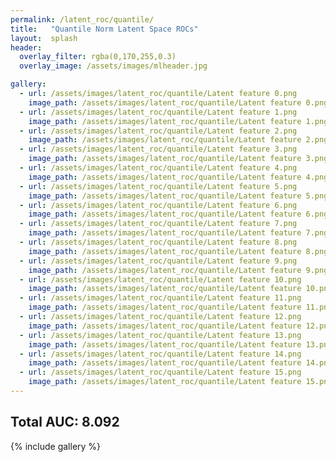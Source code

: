 ```yaml
---
permalink: /latent_roc/quantile/
title:   "Quantile Norm Latent Space ROCs"
layout:  splash
header:
  overlay_filter: rgba(0,170,255,0.3)
  overlay_image: /assets/images/mlheader.jpg

gallery:
  - url: /assets/images/latent_roc/quantile/Latent feature 0.png
    image_path: /assets/images/latent_roc/quantile/Latent feature 0.png
  - url: /assets/images/latent_roc/quantile/Latent feature 1.png
    image_path: /assets/images/latent_roc/quantile/Latent feature 1.png
  - url: /assets/images/latent_roc/quantile/Latent feature 2.png
    image_path: /assets/images/latent_roc/quantile/Latent feature 2.png
  - url: /assets/images/latent_roc/quantile/Latent feature 3.png
    image_path: /assets/images/latent_roc/quantile/Latent feature 3.png
  - url: /assets/images/latent_roc/quantile/Latent feature 4.png
    image_path: /assets/images/latent_roc/quantile/Latent feature 4.png
  - url: /assets/images/latent_roc/quantile/Latent feature 5.png
    image_path: /assets/images/latent_roc/quantile/Latent feature 5.png
  - url: /assets/images/latent_roc/quantile/Latent feature 6.png
    image_path: /assets/images/latent_roc/quantile/Latent feature 6.png
  - url: /assets/images/latent_roc/quantile/Latent feature 7.png
    image_path: /assets/images/latent_roc/quantile/Latent feature 7.png
  - url: /assets/images/latent_roc/quantile/Latent feature 8.png
    image_path: /assets/images/latent_roc/quantile/Latent feature 8.png
  - url: /assets/images/latent_roc/quantile/Latent feature 9.png
    image_path: /assets/images/latent_roc/quantile/Latent feature 9.png
  - url: /assets/images/latent_roc/quantile/Latent feature 10.png
    image_path: /assets/images/latent_roc/quantile/Latent feature 10.png
  - url: /assets/images/latent_roc/quantile/Latent feature 11.png
    image_path: /assets/images/latent_roc/quantile/Latent feature 11.png
  - url: /assets/images/latent_roc/quantile/Latent feature 12.png
    image_path: /assets/images/latent_roc/quantile/Latent feature 12.png
  - url: /assets/images/latent_roc/quantile/Latent feature 13.png
    image_path: /assets/images/latent_roc/quantile/Latent feature 13.png
  - url: /assets/images/latent_roc/quantile/Latent feature 14.png
    image_path: /assets/images/latent_roc/quantile/Latent feature 14.png
  - url: /assets/images/latent_roc/quantile/Latent feature 15.png
    image_path: /assets/images/latent_roc/quantile/Latent feature 15.png
---
```


## Total AUC: 8.092
{% include gallery %}
